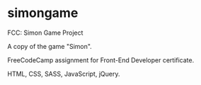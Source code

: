 # simongame
FCC: Simon Game Project

A copy of the game "Simon".

FreeCodeCamp assignment for Front-End Developer certificate.

HTML, CSS, SASS, JavaScript, jQuery.
